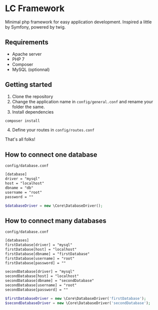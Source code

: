 # LC Framework

Minimal php framework for easy application development.
Inspired a little by Symfony, powered by twig.

## Requirements
- Apache server
- PHP 7
- Composer
- MySQL (optionnal)

## Getting started
1. Clone the repository
2. Change the application name in `config/general.conf` and rename your folder the same.
3. Install dependencies
```bash
composer install
```
4. Define your routes in `config/routes.conf`

That's all folks!

## How to connect one database
`config/database.conf`
```txt
[database]
driver = "mysql"
host = "localhost"
dbname = "db"
username = "root"
password = ""
```

```php
$databaseDriver = new \Core\DatabaseDriver();
```

## How to connect many databases
`config/database.conf`
```txt
[databases]
firstDatabase[driver] = "mysql"
firstDatabase[host] = "localhost"
firstDatabase[dbname] = "firstDatabase"
firstDatabase[username] = "root"
firstDatabase[password] = ""

secondDatabase[driver] = "mysql"
secondDatabase[host] = "localhost"
secondDatabase[dbname] = "secondDatabase"
secondDatabase[username] = "root"
secondDatabase[password] = ""
```

```php
$firstDatabaseDriver = new \Core\DatabaseDriver('firstDatabase');
$secondDatabaseDriver = new \Core\DatabaseDriver('secondDatabase');
```